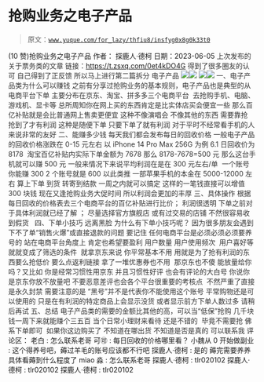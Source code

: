 # 抢购业务之电子产品

> 原文：[`www.yuque.com/for_lazy/thfiu8/insfyg0x8g0k33t0`](https://www.yuque.com/for_lazy/thfiu8/insfyg0x8g0k33t0)

<ne-h2 id="5f7072b1" data-lake-id="5f7072b1"><ne-heading-ext><ne-heading-anchor></ne-heading-anchor><ne-heading-fold></ne-heading-fold></ne-heading-ext><ne-heading-content><ne-text id="u0937cbbd">(10 赞)抢购业务之电子产品</ne-text></ne-heading-content></ne-h2> <ne-p id="u07a30cc9" data-lake-id="u07a30cc9"><ne-text id="uaa85c83a">作者： 探鹿人·德柯</ne-text></ne-p> <ne-p id="ubc54b241" data-lake-id="ubc54b241"><ne-text id="u7a53fe63">日期：2023-06-05</ne-text></ne-p> <ne-p id="u161f84dc" data-lake-id="u161f84dc"><ne-text id="ua468441c" style="color: rgb(51, 51, 51);">上次发布的关于票务类的文章 链接：</ne-text>[<ne-text id="u2a93f3c6">https://t.zsxq.com/0et4kDO4G</ne-text>](https://t.zsxq.com/0et4kDO4G)</ne-p> <ne-p id="u5120a9c4" data-lake-id="u5120a9c4"><ne-text id="u2fa7e01d" style="color: rgb(51, 51, 51);">得到了很多圈友的认可 自己得到了正反馈 所以马上进行第二篇拆分 电子产品</ne-text></ne-p> <ne-p id="u123c8133" data-lake-id="u123c8133"><ne-card data-card-name="image" data-card-type="inline" id="O1Dai" data-event-boundary="card">![](img/5b6c50decc502cc457f085fe48a6d846.png)</ne-card><ne-card data-card-name="image" data-card-type="inline" id="HlFlf" data-event-boundary="card">![](img/6e85b3ce4a8c4e3472b60523dcb3f09a.png)</ne-card></ne-p> <ne-p id="ud65f60d3" data-lake-id="ud65f60d3"><ne-card data-card-name="image" data-card-type="inline" id="MocNp" data-event-boundary="card">![](img/5e2660bae04069d26aa27ed4ff39e90e.png)</ne-card><ne-card data-card-name="image" data-card-type="inline" id="tBJOH" data-event-boundary="card">![](img/249622ed2e74565ed4089912c365b796.png)</ne-card></ne-p> <ne-p id="uddeb3c81" data-lake-id="uddeb3c81"><ne-text id="u3a6f8316" style="color: rgb(51, 51, 51);">一、电子产品类为什么可以赚钱</ne-text></ne-p> <ne-p id="u36733e0d" data-lake-id="u36733e0d"><ne-text id="uebb1d996" style="color: rgb(51, 51, 51);">之前有分享过抢购业务的基本规则，电子产品也是典型的从电商平台下单 主要分布在京东、淘宝、拼多多三个电商平台  去抢购手机、电脑、游戏机、显卡等</ne-text></ne-p> <ne-p id="u66b42de1" data-lake-id="u66b42de1"><ne-text id="u1f499353" style="color: rgb(51, 51, 51);">总所周知你在网上买的东西肯定是比实体店买会便宜一些 那么百亿补贴就是会比普通网上售卖更便宜 这种不像演唱会 不像其他的东西 需要靠抢 抢到了才有利润 这种是随便下单 只要下单了就有利润 对于平时不经常看手机的人来说非常的友好</ne-text></ne-p> <ne-p id="u2ed86a0e" data-lake-id="u2ed86a0e"><ne-text id="u75e72453" style="color: rgb(51, 51, 51);">二、能赚多少钱</ne-text></ne-p> <ne-p id="u9ed3e54e" data-lake-id="u9ed3e54e"><ne-text id="ud2f17916" style="color: rgb(51, 51, 51);">每天我们都会发布每日的回收价格 一般电子产品的回收价格涨跌在 0-15 元左右</ne-text></ne-p> <ne-p id="u2e5a363c" data-lake-id="u2e5a363c"><ne-text id="u9535a742" style="color: rgb(51, 51, 51);">以 iPhone 14 Pro Max 256G 为例</ne-text></ne-p> <ne-p id="u225f355e" data-lake-id="u225f355e"><ne-text id="u61732c0d" style="color: rgb(51, 51, 51);">6.1 日回收价为 8178  淘宝百亿补贴内实际下单金额为 7678</ne-text></ne-p> <ne-p id="u08288e30" data-lake-id="u08288e30"><ne-text id="ub5cb312b" style="color: rgb(51, 51, 51);">那么 8178-7678=500 元</ne-text></ne-p> <ne-p id="u66660fa5" data-lake-id="u66660fa5"><ne-text id="ueb09e4a2" style="color: rgb(51, 51, 51);">那么这台手机就可以赚 500 元</ne-text></ne-p> <ne-p id="u53281cea" data-lake-id="u53281cea"><ne-text id="uafe50428" style="color: rgb(51, 51, 51);">一般来情况下来说平均利润在是在 300 元左右/单  一个账号你能赚 300 2 个账号就是 600 以此类推</ne-text></ne-p> <ne-p id="uc30bfab7" data-lake-id="uc30bfab7"><ne-text id="ubb6ae46c" style="color: rgb(51, 51, 51);">一部苹果手机的本金在 5000-12000 左右 算上下单 到货 转寄到结款 一周之内就可以搞定 这样的一笔钱直接可以增值 300 块钱 现在又逢抢购业务大促时间 所以利润会更加的丰厚</ne-text></ne-p> <ne-p id="u8efba16b" data-lake-id="u8efba16b"><ne-text id="u315c468d" style="color: rgb(51, 51, 51);">三、具体操作</ne-text></ne-p> <ne-p id="ub8d12368" data-lake-id="ub8d12368"><ne-text id="uef775dc3" style="color: rgb(51, 51, 51);">根据每日回收的价格表去三个电商平台的百亿补贴进行比价； 利润很透明 下单之前对于具体利润就已经了解 ； 尽量选择官方旗舰店 或有过交易的店铺 不然很容易收到假货  </ne-text></ne-p> <ne-p id="u25d8e461" data-lake-id="u25d8e461"><ne-text id="u0528cebb" style="color: rgb(51, 51, 51);">四、下单小技巧 远离黑脸</ne-text></ne-p> <ne-p id="ub99e6fb9" data-lake-id="ub99e6fb9"><ne-text id="u1146f570" style="color: rgb(51, 51, 51);">为什么有下单小技巧呢？ 因为很多朋友会遇到下不了单“销售火爆”或直接退款的问题</ne-text></ne-p> <ne-p id="ud2c6da95" data-lake-id="ud2c6da95"><ne-text id="ufc48eaae" style="color: rgb(51, 51, 51);">要记住 任何电商平台是必须必须必须要养号的 站在电商平台角度上 肯定也希望要盈利 用户数量 用户使用频次  用户喜好等就就变成了筛选的条件  就拿京东来说 你平常基本不用 用就是为了抢有利润的东西要么抢低价 要么点返利链接 拿了一堆优惠券也不用  那京东也不傻 能放量给你吗？又比如 你是经常习惯性用京东 并且习惯性好评 也会有评论的大白号 你说你是京东你放不放量吧</ne-text></ne-p> <ne-p id="ucb8dd304" data-lake-id="ucb8dd304"><ne-text id="u7c8d52bd" style="color: rgb(51, 51, 51);">不要恶意差评也会各个平台很重要的考核点  不然严重了直接是永久封禁 需要注意的是 “黑号”并不是代表你不能使用这个账号 平常购物还是可以使用的 只是在有利润的特定商品上会显示没货 或者显示前方下单人数过多 请稍后再试</ne-text></ne-p> <ne-p id="uf56e4ec6" data-lake-id="uf56e4ec6"><ne-text id="u5ee6ccae" style="color: rgb(51, 51, 51);">五、总结</ne-text></ne-p> <ne-p id="u0825b399" data-lake-id="u0825b399"><ne-text id="ud5d8ab15" style="color: rgb(51, 51, 51);">电子产品类的需要的金额比其他的高，可以当“低保”抢购 几千块钱一周下来就能赚个三五百 当个日常小理财来看待 还是不错的  毕竟不需要抢 佛系下单即可  如果你这边购买了 不知道在哪出货 不知道是否是真的 可以联系我</ne-text></ne-p> <ne-hole id="u3e189cbe" data-lake-id="u3e189cbe"><ne-card data-card-name="hr" data-card-type="block" id="kPIn5" data-event-boundary="card"><ne-p id="u12c269ee" data-lake-id="u12c269ee"><ne-text id="uea073b45">评论区：</ne-text></ne-p> <ne-p id="ub47360be" data-lake-id="ub47360be"><ne-text id="u88a5af32">老白 : 怎么联系老哥</ne-text> <ne-text id="udfe95080">可🉑️ : 每日回收的价格哪里看？</ne-text> <ne-text id="ua24c2000">小魏从 0 开始做副业 : 这个得养号吧，薅过羊毛的账号应该都不行吧</ne-text> <ne-text id="u1c939e3e">探鹿人·德柯 : 是的 薅完需要养养 具体看薅到什么程度了</ne-text> <ne-text id="ueb451acc">miao 淼 : 怎么联系老哥</ne-text> <ne-text id="ua039f3b9">探鹿人·德柯 : tlr020102</ne-text> <ne-text id="u1be6604d">探鹿人·德柯 : tlr020102</ne-text> <ne-text id="ue14afa16">探鹿人·德柯 : tlr020102</ne-text></ne-p></ne-card></ne-hole>